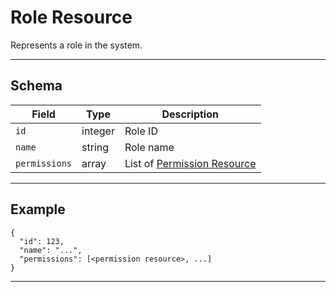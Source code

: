 # Role Resource

Represents a role in the system.


---

## Schema
| Field          | Type    | Description                                 |
|--------------- |---------|---------------------------------------------|
| `id`           | integer | Role ID                                     |
| `name`         | string  | Role name                                   |
| `permissions`  | array   | List of [Permission Resource](../permissions/permission_resource.md) |

---

## Example
```
{
  "id": 123,
  "name": "...",
  "permissions": [<permission resource>, ...]
}
```

---

